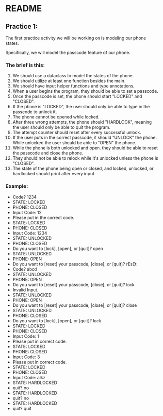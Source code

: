 # README

## Practice 1:
The first practice activity we will be working on is modeling our phone states.

Specifically, we will model the passcode feature of our phone.

### The brief is this:
1. We should use a dataclass to model the states of the phone.
2. We should utilize at least one function besides the main.
3. We should have input helper functions and type annotations.
4. When a user begins the program, they should be able to set a passcode.
5. Once the passcode is set, the phone should start "LOCKED" and "CLOSED".
6. If the phone is "LOCKED", the user should only be able to type in the passcode to unlock it.
7. The phone cannot be opened while locked.
8. After three wrong attempts, the phone should "HARDLOCK", meaning the user should only be able to quit the program.
9. The attempt counter should reset after every successful unlock.
10. If the user puts in the correct passcode, it should "UNLOCK" the phone. While unlocked the user should be able to "OPEN" the phone.
11. While the phone is both unlocked and open, they should be able to reset the passcode and close the phone.
12. They should not be able to relock while it's unlocked unless the phone is "CLOSED".
13. The state of the phone being open or closed, and locked, unlocked, or hardlocked should print after every input.


### Example:

- Code? 1234
- STATE: LOCKED
- PHONE: CLOSED
- Input Code: 12
- Please put in the correct code.
- STATE: LOCKED
- PHONE: CLOSED
- Input Code: 1234
- STATE: UNLOCKED
- PHONE: CLOSED
- Do you want to [lock], [open], or [quit]? open
- STATE: UNLOCKED
- PHONE: OPEN
- Do you want to [reset] your passcode, [close], or [quit]? rEsEt
- Code? abcd
- STATE: UNLOCKED
- PHONE: OPEN
- Do you want to [reset] your passcode, [close], or [quit]? lock
- Invalid Input.
- STATE: UNLOCKED
- PHONE: OPEN
- Do you want to [reset] your passcode, [close], or [quit]? close
- STATE: UNLOCKED
- PHONE: CLOSED
- Do you want to [lock], [open], or [quit]? lock
- STATE: LOCKED
- PHONE: CLOSED
- Input Code: 1
- Please put in correct code.
- STATE: LOCKED
- PHONE: CLOSED
- Input Code: 3
- Please put in correct code.
- STATE: LOCKED
- PHONE: CLOSED
- Input Code: alkz
- STATE: HARDLOCKED
- quit? no
- STATE: HARDLOCKED
- quit? no
- STATE: HARDLOCKED
- quit? quit